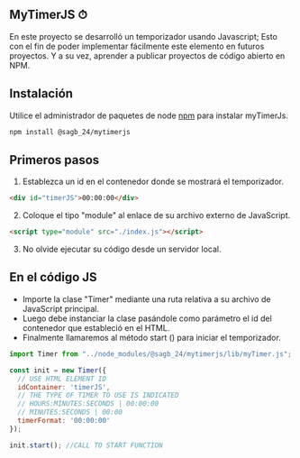 ## MyTimerJS ⏱

En este proyecto se desarrolló un temporizador usando Javascript; Esto con el fin de poder implementar fácilmente este elemento en futuros proyectos. Y a su vez, aprender a publicar proyectos de código abierto en NPM.

## Instalación

Utilice el administrador de paquetes de node [npm](https://www.npmjs.com/) para instalar myTimerJs.

```bash
npm install @sagb_24/mytimerjs 
```

## Primeros pasos

1. Establezca un id en el contenedor donde se mostrará el temporizador.

```html
<div id="timerJS">00:00:00</div>
```
2. Coloque el tipo "module" al enlace de su archivo externo de JavaScript.

```html
<script type="module" src="./index.js"></script>
```
3. No olvide ejecutar su código desde un servidor local.

## En el código JS
- Importe la clase "Timer" mediante una ruta relativa a su archivo de JavaScript principal.
- Luego debe instanciar la clase pasándole como parámetro el id del contenedor que estableció en el HTML.
- Finalmente llamaremos al método start () para iniciar el temporizador.

```javascript
import Timer from "../node_modules/@sagb_24/mytimerjs/lib/myTimer.js";

const init = new Timer({
  // USE HTML ELEMENT ID
  idContainer: 'timerJS',  
  // THE TYPE OF TIMER TO USE IS INDICATED
  // HOURS:MINUTES:SECONDS | 00:00:00
  // MINUTES:SECONDS | 00:00
  timerFormat: '00:00:00' 
});

init.start(); //CALL TO START FUNCTION
```
